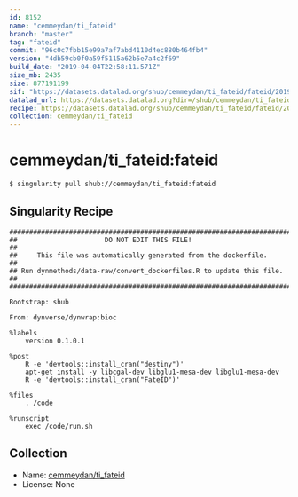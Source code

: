 ```yaml
---
id: 8152
name: "cemmeydan/ti_fateid"
branch: "master"
tag: "fateid"
commit: "96c0c7fbb15e99a7af7abd4110d4ec880b464fb4"
version: "4db59cb0f0a59f5115a62b5e7a4c2f69"
build_date: "2019-04-04T22:58:11.571Z"
size_mb: 2435
size: 877191199
sif: "https://datasets.datalad.org/shub/cemmeydan/ti_fateid/fateid/2019-04-04-96c0c7fb-4db59cb0/4db59cb0f0a59f5115a62b5e7a4c2f69.simg"
datalad_url: https://datasets.datalad.org?dir=/shub/cemmeydan/ti_fateid/fateid/2019-04-04-96c0c7fb-4db59cb0/
recipe: https://datasets.datalad.org/shub/cemmeydan/ti_fateid/fateid/2019-04-04-96c0c7fb-4db59cb0/Singularity
collection: cemmeydan/ti_fateid
---
```


# cemmeydan/ti_fateid:fateid

```bash
$ singularity pull shub://cemmeydan/ti_fateid:fateid
```

## Singularity Recipe

```singularity
########################################################################
##                      DO NOT EDIT THIS FILE!                        ##
##     This file was automatically generated from the dockerfile.     ##
## Run dynmethods/data-raw/convert_dockerfiles.R to update this file. ##
########################################################################

Bootstrap: shub

From: dynverse/dynwrap:bioc

%labels
    version 0.1.0.1

%post
    R -e 'devtools::install_cran("destiny")'
    apt-get install -y libcgal-dev libglu1-mesa-dev libglu1-mesa-dev
    R -e 'devtools::install_cran("FateID")'

%files
    . /code

%runscript
    exec /code/run.sh
```

## Collection

 - Name: [cemmeydan/ti_fateid](https://github.com/cemmeydan/ti_fateid)
 - License: None

